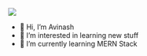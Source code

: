 ![](https://komarev.com/ghpvc/?username=avinashreddykethireddy)
- 👋 Hi, I’m Avinash
- 👀 I’m interested in learning new stuff
- 🌱 I’m currently learning MERN Stack

<!---
![AK's GitHub stats](https://github-readme-stats.vercel.app/api?username=avinashreddykethireddy)]
(https://github.com/anuraghazra/github-readme-stats)
--->
<!---
avinashreddykethireddy/avinashreddykethireddy is a ✨ special ✨ repository because its `README.md` (this file) appears on your GitHub profile.
You can click the Preview link to take a look at your changes.
--->
